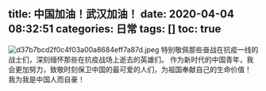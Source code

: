title: 中国加油！武汉加油！
date: 2020-04-04 08:32:51
categories: 日常
tags: []
toc: true
---
![d37b7bcd2f0c4f03a00a8684eff7a87d.jpeg][1]
特别敬佩那些奋战在抗疫一线的战士们，深刻缅怀那些在抗疫战场上逝去的英雄们。
作为新时代的中国青年，我会更加努力，致敬时刻保卫中国的最可爱的人们，为祖国奉献自己的生命价值！
我为我是中国人而自豪！


  [1]: /old_images/2020/04/4165605798.jpeg
